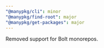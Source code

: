 ```yaml
---
"@manypkg/cli": minor
"@manypkg/find-root": major
"@manypkg/get-packages": major
---
```


Removed support for Bolt monorepos.
